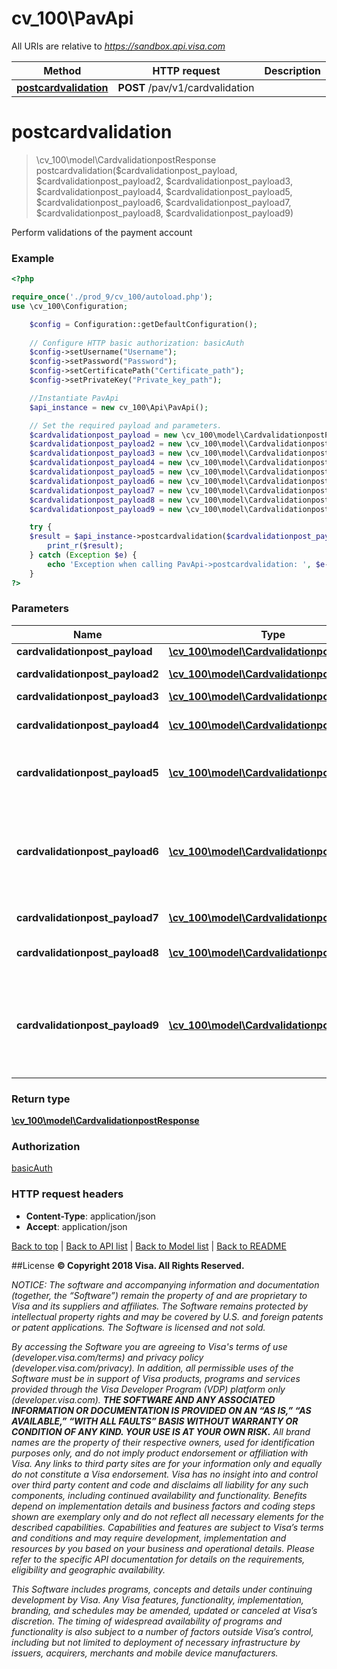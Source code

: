 # cv_100\PavApi

All URIs are relative to *https://sandbox.api.visa.com*

Method | HTTP request | Description
------------- | ------------- | -------------
[**postcardvalidation**](PavApi.md#postcardvalidation) | **POST** /pav/v1/cardvalidation | 


# **postcardvalidation**
> \cv_100\model\CardvalidationpostResponse postcardvalidation($cardvalidationpost_payload, $cardvalidationpost_payload2, $cardvalidationpost_payload3, $cardvalidationpost_payload4, $cardvalidationpost_payload5, $cardvalidationpost_payload6, $cardvalidationpost_payload7, $cardvalidationpost_payload8, $cardvalidationpost_payload9)



Perform validations of the payment account

### Example
```php
<?php

require_once('./prod_9/cv_100/autoload.php');
use \cv_100\Configuration;

    $config = Configuration::getDefaultConfiguration();
    
    // Configure HTTP basic authorization: basicAuth
    $config->setUsername("Username");
    $config->setPassword("Password");
    $config->setCertificatePath("Certificate_path");
    $config->setPrivateKey("Private_key_path");

    //Instantiate PavApi
    $api_instance = new cv_100\Api\PavApi();

    // Set the required payload and parameters.
    $cardvalidationpost_payload = new \cv_100\model\CardvalidationpostPayload(); // \cv_100\model\CardvalidationpostPayload
    $cardvalidationpost_payload2 = new \cv_100\model\CardvalidationpostPayload(); // \cv_100\model\CardvalidationpostPayload
    $cardvalidationpost_payload3 = new \cv_100\model\CardvalidationpostPayload(); // \cv_100\model\CardvalidationpostPayload
    $cardvalidationpost_payload4 = new \cv_100\model\CardvalidationpostPayload(); // \cv_100\model\CardvalidationpostPayload
    $cardvalidationpost_payload5 = new \cv_100\model\CardvalidationpostPayload(); // \cv_100\model\CardvalidationpostPayload
    $cardvalidationpost_payload6 = new \cv_100\model\CardvalidationpostPayload(); // \cv_100\model\CardvalidationpostPayload
    $cardvalidationpost_payload7 = new \cv_100\model\CardvalidationpostPayload(); // \cv_100\model\CardvalidationpostPayload
    $cardvalidationpost_payload8 = new \cv_100\model\CardvalidationpostPayload(); // \cv_100\model\CardvalidationpostPayload
    $cardvalidationpost_payload9 = new \cv_100\model\CardvalidationpostPayload(); // \cv_100\model\CardvalidationpostPayload

    try {
    $result = $api_instance->postcardvalidation($cardvalidationpost_payload, $cardvalidationpost_payload2, $cardvalidationpost_payload3, $cardvalidationpost_payload4, $cardvalidationpost_payload5, $cardvalidationpost_payload6, $cardvalidationpost_payload7, $cardvalidationpost_payload8, $cardvalidationpost_payload9);
        print_r($result);
    } catch (Exception $e) {
        echo 'Exception when calling PavApi->postcardvalidation: ', $e->getMessage(), PHP_EOL;
    }
?>
```

### Parameters

Name | Type | Description  | Notes
------------- | ------------- | ------------- | -------------
 **cardvalidationpost_payload** | [**\cv_100\model\CardvalidationpostPayload**](../Model/\cv_100\model\CardvalidationpostPayload.md)| The primary account number for which account validations are being performed |
 **cardvalidationpost_payload2** | [**\cv_100\model\CardvalidationpostPayload**](../Model/\cv_100\model\CardvalidationpostPayload.md)| The expiration date for the primaryAccountNumber in the request. The date should not be a past date.&lt;/br&gt;Required when the cvv2Value is present. |
 **cardvalidationpost_payload3** | [**\cv_100\model\CardvalidationpostPayload**](../Model/\cv_100\model\CardvalidationpostPayload.md)|  |
 **cardvalidationpost_payload4** | [**\cv_100\model\CardvalidationpostPayload**](../Model/\cv_100\model\CardvalidationpostPayload.md)| The cardCvv2Value value provided by the account holder for the primaryAccountNumber in the request.&lt;/br&gt;Required when addressVerificationResults is not present. |
 **cardvalidationpost_payload5** | [**\cv_100\model\CardvalidationpostPayload**](../Model/\cv_100\model\CardvalidationpostPayload.md)| This is an optional field.  The clients of Funds Transfer APIs can choose to provide acquiringBin for reporting purpose.  The Bank Identification Number (BIN) under which your Funds Transfer is registered. This must match the information provided during enrollment. |
 **cardvalidationpost_payload6** | [**\cv_100\model\CardvalidationpostPayload**](../Model/\cv_100\model\CardvalidationpostPayload.md)| This is an optional field. If acquiringBin is provided, it is highly recommended that acquirerCountryCode is also provided.&lt;/br&gt;The clients of Funds Transfer APIs can choose to provide acquirerCountryCode for reporting purpose.&lt;/br&gt;Use a 3-digit numeric country code for the country where the Funds Transfer solution is registered. This must match the information provided during program enrollment.&lt;br&gt;Refer to &lt;a href&#x3D;\&quot;/request_response_codes#iso_country_and_currency_codes\&quot;&gt;ISO Codes&lt;/a&gt; |
 **cardvalidationpost_payload7** | [**\cv_100\model\CardvalidationpostPayload**](../Model/\cv_100\model\CardvalidationpostPayload.md)| This is an optional field. The clients of Funds Transfer APIs can choose to provide card acceptor information for reporting purposes. |
 **cardvalidationpost_payload8** | [**\cv_100\model\CardvalidationpostPayload**](../Model/\cv_100\model\CardvalidationpostPayload.md)| This is an optional field. It is recommended that the clients of Funds Transfer APIs provide systemsTraceAuditNumber for tie the calls with a single funds transfer transaction. |
 **cardvalidationpost_payload9** | [**\cv_100\model\CardvalidationpostPayload**](../Model/\cv_100\model\CardvalidationpostPayload.md)| This is an optional field. It is recommended that the clients of Funds Transfer APIs provide retrievalReferenceNumber for tie the calls with a single funds transfer transaction.&lt;/br&gt;Recommended Format: ydddhhnnnnnn&lt;/br&gt;The first fours digits must be a valid yddd date in the Julian date format, where the first digit &#x3D; 0-9 (last digit of current year) and the next three digits &#x3D; 001-366 (number of the day in the year).&lt;/br&gt;hh can be the two digit hour in a 24 hour clock (00-23) during which the transaction is performed.&lt;/br&gt;nnnnnn can be the systemsTraceAuditNumber or any 6 digit number. |

### Return type

[**\cv_100\model\CardvalidationpostResponse**](../Model/CardvalidationpostResponse.md)

### Authorization

[basicAuth](../../README.md#basicAuth)

### HTTP request headers

 - **Content-Type**: application/json
 - **Accept**: application/json

[Back to top](#)   |   [Back to API list](../../README.md#documentation-for-api-endpoints)   |   [Back to Model list](../../README.md#documentation-for-models)   |   [Back to README](../../README.md)


##License
**© Copyright 2018 Visa. All Rights Reserved.**

*NOTICE: The software and accompanying information and documentation (together, the “Software”) remain the property of
and are proprietary to Visa and its suppliers and affiliates. The Software remains protected by intellectual property
rights and may be covered by U.S. and foreign patents or patent applications. The Software is licensed and not sold.*

*By accessing the Software you are agreeing to Visa's terms of use (developer.visa.com/terms) and privacy policy (developer.visa.com/privacy).
In addition, all permissible uses of the Software must be in support of Visa products, programs and services provided
through the Visa Developer Program (VDP) platform only (developer.visa.com). **THE SOFTWARE AND ANY ASSOCIATED
INFORMATION OR DOCUMENTATION IS PROVIDED ON AN “AS IS,” “AS AVAILABLE,” “WITH ALL FAULTS” BASIS WITHOUT WARRANTY OR
CONDITION OF ANY KIND. YOUR USE IS AT YOUR OWN RISK.** All brand names are the property of their respective owners, used for identification purposes only, and do not imply
product endorsement or affiliation with Visa. Any links to third party sites are for your information only and equally
do not constitute a Visa endorsement. Visa has no insight into and control over third party content and code and disclaims
all liability for any such components, including continued availability and functionality. Benefits depend on implementation
details and business factors and coding steps shown are exemplary only and do not reflect all necessary elements for the
described capabilities. Capabilities and features are subject to Visa’s terms and conditions and may require development,
implementation and resources by you based on your business and operational details. Please refer to the specific
API documentation for details on the requirements, eligibility and geographic availability.*

*This Software includes programs, concepts and details under continuing development by Visa. Any Visa features,
functionality, implementation, branding, and schedules may be amended, updated or canceled at Visa’s discretion.
The timing of widespread availability of programs and functionality is also subject to a number of factors outside Visa’s control,
including but not limited to deployment of necessary infrastructure by issuers, acquirers, merchants and mobile device manufacturers.*